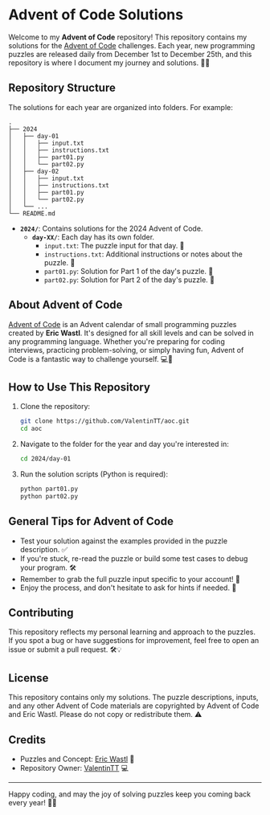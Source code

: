 # Advent of Code Solutions

Welcome to my **Advent of Code** repository! This repository contains my solutions for the [Advent of Code](https://adventofcode.com) challenges. Each year, new programming puzzles are released daily from December 1st to December 25th, and this repository is where I document my journey and solutions. 🎅✨

## Repository Structure

The solutions for each year are organized into folders. For example:

```
.
├── 2024
│   ├── day-01
│   │   ├── input.txt
│   │   ├── instructions.txt
│   │   ├── part01.py
│   │   └── part02.py
│   ├── day-02
│   │   ├── input.txt
│   │   ├── instructions.txt
│   │   ├── part01.py
│   │   └── part02.py
│   └── ...
└── README.md
```

- **`2024/`**: Contains solutions for the 2024 Advent of Code.
  - **`day-XX/`**: Each day has its own folder.
    - `input.txt`: The puzzle input for that day. 📝
    - `instructions.txt`: Additional instructions or notes about the puzzle. 📖
    - `part01.py`: Solution for Part 1 of the day's puzzle. 🧩
    - `part02.py`: Solution for Part 2 of the day's puzzle. 🎯

## About Advent of Code

[Advent of Code](https://adventofcode.com) is an Advent calendar of small programming puzzles created by **Eric Wastl**. It's designed for all skill levels and can be solved in any programming language. Whether you're preparing for coding interviews, practicing problem-solving, or simply having fun, Advent of Code is a fantastic way to challenge yourself. 💻🎄

## How to Use This Repository

1. Clone the repository:

   ```bash
   git clone https://github.com/ValentinTT/aoc.git
   cd aoc
   ```

2. Navigate to the folder for the year and day you're interested in:

   ```bash
   cd 2024/day-01
   ```

3. Run the solution scripts (Python is required):

   ```bash
   python part01.py
   python part02.py
   ```

## General Tips for Advent of Code

- Test your solution against the examples provided in the puzzle description. ✅
- If you're stuck, re-read the puzzle or build some test cases to debug your program. 🛠️
- Remember to grab the full puzzle input specific to your account! 🔑
- Enjoy the process, and don't hesitate to ask for hints if needed. 🤔

## Contributing

This repository reflects my personal learning and approach to the puzzles. If you spot a bug or have suggestions for improvement, feel free to open an issue or submit a pull request. 🛠️💡

## License

This repository contains only my solutions. The puzzle descriptions, inputs, and any other Advent of Code materials are copyrighted by Advent of Code and Eric Wastl. Please do not copy or redistribute them. ⚠️

## Credits

- Puzzles and Concept: [Eric Wastl](https://adventofcode.com/about) 🌟
- Repository Owner: [ValentinTT](https://github.com/ValentinTT) 💻

---

Happy coding, and may the joy of solving puzzles keep you coming back every year! 🎄🤖

